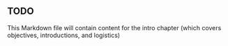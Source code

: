 ## TODO
This Markdown file will contain content for the intro chapter (which covers objectives, introductions, and logistics)
